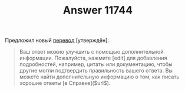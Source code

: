 ﻿---
title: "Answer 11744"
se.owner.user_id: 339283
se.owner.display_name: "nomnoms12"
se.owner.link: "https://ru.meta.stackoverflow.com/users/339283/nomnoms12"
se.answer_id: 11744
se.question_id: 11743
se.post_type: answer
se.is_accepted: True
---
<p>Предложил новый <a href="https://ru.traducir.win/strings/16914" rel="nofollow noreferrer">перевод</a> [утверждён]:</p>
<blockquote>
<p>Ваш ответ можно улучшить с помощью дополнительной информации.
Пожалуйста, нажмите [edit] для добавления подробностей, например,
цитаты или документацию, чтобы другие могли подтвердить правильность
вашего ответа. Вы можете найти дополнительную информацию о том, как
писать хорошие ответы [в Справке]($url$).</p>
</blockquote>
